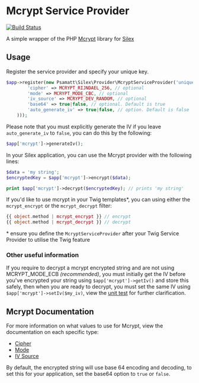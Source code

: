 # Mcrypt Service Provider

[![Build Status](https://api.travis-ci.org/psamatt/McryptServiceProvider.png?branch=master)](https://api.travis-ci.org/psamatt/McryptServiceProvider)

A simple wrapper of the PHP [Mcrypt](http://www.php.net/manual/en/book.mcrypt.php) library  for [Silex](http://silex.sensiolabs.org)
## Usage

Register the service provider and specify your unique key.
```php
$app->register(new Psamatt\Silex\Provider\McryptServiceProvider('unique_key', array(
        'cipher' => MCRYPT_RIJNDAEL_256, // optional
        'mode' => MCRYPT_MODE_CBC, // optional
        'iv_source' => MCRYPT_DEV_RANDOM, // optional
        'base64' => true|false, // optional. Default is true
        'auto_generate_iv' => true|false, // option. Default is false
    )));
```
Please note that you must explicitly generate the IV if you leave `auto_generate_iv` to `false`, you can do this by the following:
```php
$app['mcrypt']->generateIv();
```
    
In your Silex application, you can use the Mcrypt provider with the following lines:

```php
$data = 'my string';
$encryptedKey = $app['mcrypt']->encrypt($data);

print $app['mcrypt']->decrypt($encryptedKey); // prints 'my string'
```

If you'd like to use mcrypt in your Twig templates*, you can using either the `mcrypt_encrypt` or the `mcrypt_decrypt` filter:

```php
{{ object.method | mcrypt_encrypt }} // encrypt
{{ object.method | mcrypt_decrypt }} // decrypt 
```

\* ensure you define the `McryptServiceProvider` after your Twig Service Provider to utilise the Twig feature

### Other useful information
If you require to decrypt a mcrypt encrypted string and are not using MCRYPT_MODE_ECB *(recommended)*, you must initially get the IV before you've encrypted your string using `$app['mcrypt']->getIv()` and store this safely, then when you are ready to decrypt, you must set the same IV using `$app['mcrypt']->setIv($my_iv)`, view the [unit test](http://github.com/psamatt/McryptServiceProvider/blob/master/tests/Psamatt/Silex/Provider/Tests/Mcrypt/McryptTest.php#L68) for further clarification.

## Mcrypt Documentation

For more information on what values to use for Mcrypt, view the documentation on each specific type:

- [Cipher](http://php.net/manual/en/mcrypt.ciphers.php)
- [Mode](http://php.net/manual/en/mcrypt.constants.php)
- [IV Source](http://php.net/manual/en/function.mcrypt-create-iv.php)

By default, the encrypted string will use base 64 encoding and decoding, to set this for your application, set the base64 option to `true` or `false`.